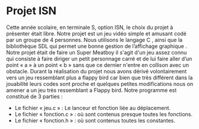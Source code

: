 # Projet ISN
Cette année scolaire, en terminale S, option ISN, le choix du projet à présenter était libre. Notre projet est un jeu vidéo simple et amusant codé par un groupe de 4 personnes. Nous utilisons le langage C , ainsi que la bibliothèque SDL qui permet une bonne gestion de l’affichage graphique . Notre projet était de faire un Super Meatboy il s'agit d'un jeu assez connu qui consiste à faire diriger un petit personnage carré et de lui faire aller d’un point « a » à un point « b » sans que ce dernier n'entre en collison avec un obstacle. Durant la réalisation du projet nous avons dérivé volontairement vers un jeu ressemblant plus a flappy bird car bien que très différent dans la jouabilité leurs codes sont proche et quelques petites modifications nous on amener a un jeu très ressemblant a Flappy bird. Notre programme est constitué de 3 parties :

- Le fichier « jeu.c » : Le lanceur et fonction liée au déplacement.
- Le fichier « fonction.c » : où sont contenus presque toutes les fonctions.
- Le fichier « fonction.h » : où sont contenus toutes les constantes.

